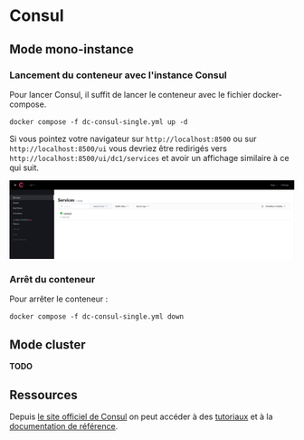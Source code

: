 # Consul

## Mode mono-instance 

### Lancement du conteneur avec l'instance Consul

Pour lancer Consul, il suffit de lancer le conteneur avec le fichier docker-compose.

```
docker compose -f dc-consul-single.yml up -d
```

Si vous pointez votre navigateur sur `http://localhost:8500` ou sur `http://localhost:8500/ui` vous devriez être redirigés vers `http://localhost:8500/ui/dc1/services` et avoir un affichage similaire à ce qui suit.

![Web UI de Consul](./img/screenshot-consul-web-ui-lancement.png "Web UI de Consul")

### Arrêt du conteneur

Pour arrêter le conteneur :

```
docker compose -f dc-consul-single.yml down
```

## Mode cluster

**TODO**

## Ressources

Depuis [le site officiel de Consul](https://www.consul.io/) on peut accéder à des [tutoriaux](https://learn.hashicorp.com/consul) et à la [documentation de référence](https://www.consul.io/docs).